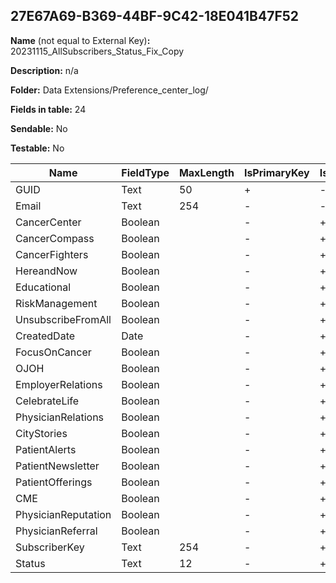 ## 27E67A69-B369-44BF-9C42-18E041B47F52

**Name** (not equal to External Key)**:** 20231115_AllSubscribers_Status_Fix_Copy

**Description:** n/a

**Folder:** Data Extensions/Preference_center_log/

**Fields in table:** 24

**Sendable:** No

**Testable:** No

| Name | FieldType | MaxLength | IsPrimaryKey | IsNullable | DefaultValue |
| --- | --- | --- | --- | --- | --- |
| GUID | Text | 50 | + | - |  |
| Email | Text | 254 | - | - |  |
| CancerCenter | Boolean |  | - | + |  |
| CancerCompass | Boolean |  | - | + |  |
| CancerFighters | Boolean |  | - | + |  |
| HereandNow | Boolean |  | - | + |  |
| Educational | Boolean |  | - | + |  |
| RiskManagement | Boolean |  | - | + |  |
| UnsubscribeFromAll | Boolean |  | - | + |  |
| CreatedDate | Date |  | - | + | GetDate() |
| FocusOnCancer | Boolean |  | - | + |  |
| OJOH | Boolean |  | - | + |  |
| EmployerRelations | Boolean |  | - | + |  |
| CelebrateLife | Boolean |  | - | + |  |
| PhysicianRelations | Boolean |  | - | + |  |
| CityStories | Boolean |  | - | + |  |
| PatientAlerts | Boolean |  | - | + |  |
| PatientNewsletter | Boolean |  | - | + |  |
| PatientOfferings | Boolean |  | - | + |  |
| CME | Boolean |  | - | + |  |
| PhysicianReputation | Boolean |  | - | + |  |
| PhysicianReferral | Boolean |  | - | + |  |
| SubscriberKey | Text | 254 | - | + |  |
| Status | Text | 12 | - | + |  |
